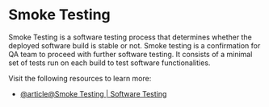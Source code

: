 # Smoke Testing

Smoke Testing is a software testing process that determines whether the deployed software build is stable or not. Smoke testing is a confirmation for QA team to proceed with further software testing. It consists of a minimal set of tests run on each build to test software functionalities.

Visit the following resources to learn more:

- [@article@Smoke Testing | Software Testing](https://www.guru99.com/smoke-testing.html)
